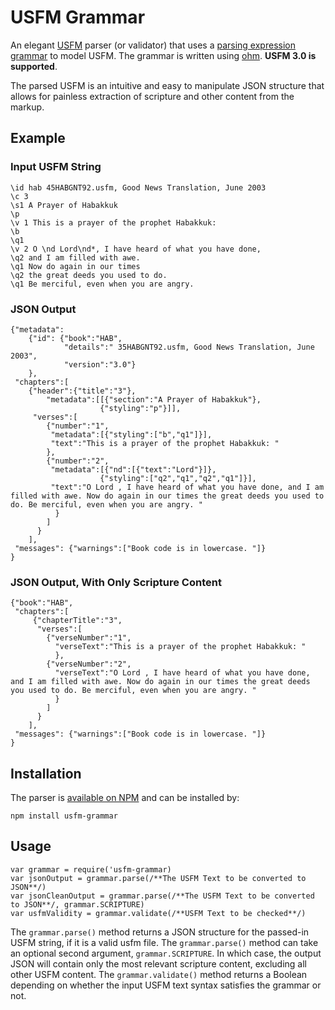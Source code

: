 # USFM Grammar

An elegant [USFM](https://github.com/ubsicap/usfm) parser (or validator) that uses a [parsing expression grammar](https://en.wikipedia.org/wiki/Parsing_expression_grammar) to model USFM. The grammar is written using [ohm](https://ohmlang.github.io/). **USFM 3.0 is supported**. 

The parsed USFM is an intuitive and easy to manipulate JSON structure that allows for painless extraction of scripture and other content from the markup.

## Example

### Input USFM String

```
\id hab 45HABGNT92.usfm, Good News Translation, June 2003
\c 3
\s1 A Prayer of Habakkuk
\p
\v 1 This is a prayer of the prophet Habakkuk:
\b
\q1
\v 2 O \nd Lord\nd*, I have heard of what you have done,
\q2 and I am filled with awe.
\q1 Now do again in our times
\q2 the great deeds you used to do.
\q1 Be merciful, even when you are angry.
```

### JSON Output

```
{"metadata":
    {"id": {"book":"HAB",
            "details":" 35HABGNT92.usfm, Good News Translation, June 2003",
            "version":"3.0"}
    },
 "chapters":[
    {"header":{"title":"3"},
        "metadata":[[{"section":"A Prayer of Habakkuk"},
                    {"styling":"p"}]],
     "verses":[
        {"number":"1",
         "metadata":[{"styling":["b","q1"]}],
         "text":"This is a prayer of the prophet Habakkuk: "
        },
        {"number":"2",
         "metadata":[{"nd":[{"text":"Lord"}]},
                    {"styling":["q2","q1","q2","q1"]}],
         "text":"O Lord , I have heard of what you have done, and I am filled with awe. Now do again in our times the great deeds you used to do. Be merciful, even when you are angry. "
          }
        ]
      }
    ],
 "messages": {"warnings":["Book code is in lowercase. "]}
}
```

### JSON Output, With Only Scripture Content

```
{"book":"HAB",
 "chapters":[
     {"chapterTitle":"3",
      "verses":[
        {"verseNumber":"1",
          "verseText":"This is a prayer of the prophet Habakkuk: "
          },
        {"verseNumber":"2",
          "verseText":"O Lord , I have heard of what you have done, and I am filled with awe. Now do again in our times the great deeds you used to do. Be merciful, even when you are angry. "
          }
        ]
      }
    ],
 "messages": {"warnings":["Book code is in lowercase. "]}
}
```

## Installation

The parser is [available on NPM](https://www.npmjs.com/package/usfm-grammar) and can be installed by:

`npm install usfm-grammar`

## Usage

```
var grammar = require('usfm-grammar)
var jsonOutput = grammar.parse(/**The USFM Text to be converted to JSON**/)
var jsonCleanOutput = grammar.parse(/**The USFM Text to be converted to JSON**/, grammar.SCRIPTURE)
var usfmValidity = grammar.validate(/**USFM Text to be checked**/)
```

The `grammar.parse()` method returns a JSON structure for the passed-in USFM string, if it is a valid usfm file.
The `grammar.parse()` method can take an optional second argument, `grammar.SCRIPTURE`. In which case, the output JSON will contain only the most relevant scripture content, excluding all other USFM content.
The `grammar.validate()` method returns a Boolean depending on whether the input USFM text syntax satisfies the grammar or not.
